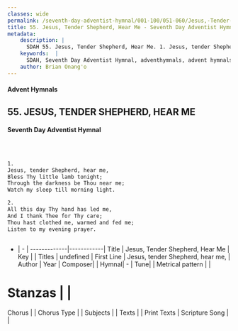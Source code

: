 ```yaml
---
classes: wide
permalink: /seventh-day-adventist-hymnal/001-100/051-060/Jesus,-Tender-Shepherd,-Hear-Me/
title: 55. Jesus, Tender Shepherd, Hear Me - Seventh Day Adventist Hymnal
metadata:
    description: |
      SDAH 55. Jesus, Tender Shepherd, Hear Me. 1. Jesus, tender Shepherd, hear me, Bless Thy little lamb tonight; Through the darkness be Thou near me; Watch my sleep till morning light.
    keywords:  |
      SDAH, Seventh Day Adventist Hymnal, adventhymnals, advent hymnals, Jesus, Tender Shepherd, Hear Me, Jesus, tender Shepherd, hear me, 
    author: Brian Onang'o
---
```


#### Advent Hymnals
## 55. JESUS, TENDER SHEPHERD, HEAR ME
#### Seventh Day Adventist Hymnal

```txt



1.
Jesus, tender Shepherd, hear me,
Bless Thy little lamb tonight;
Through the darkness be Thou near me;
Watch my sleep till morning light.

2.
All this day Thy hand has led me,
And I thank Thee for Thy care;
Thou hast clothed me, warmed and fed me;
Listen to my evening prayer.



```

- |   -  |
-------------|------------|
Title | Jesus, Tender Shepherd, Hear Me |
Key |  |
Titles | undefined |
First Line | Jesus, tender Shepherd, hear me, |
Author | 
Year | 
Composer|  |
Hymnal|  - |
Tune|  |
Metrical pattern | |
# Stanzas |  |
Chorus |  |
Chorus Type |  |
Subjects |  |
Texts |  |
Print Texts | 
Scripture Song |  |
  
